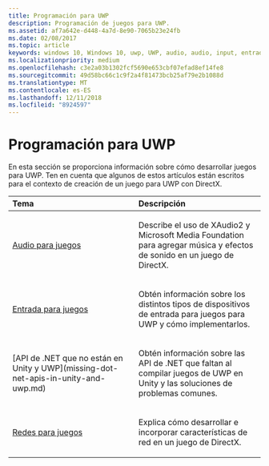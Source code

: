 ```yaml
---
title: Programación para UWP
description: Programación de juegos para UWP.
ms.assetid: af7a642e-d448-4a7d-8e90-7065b23e24fb
ms.date: 02/08/2017
ms.topic: article
keywords: windows 10, Windows 10, uwp, UWP, audio, audio, input, entrada, networking, redes
ms.localizationpriority: medium
ms.openlocfilehash: c3e2a03b1302fcf5690e653cbf07efad8ef14fe8
ms.sourcegitcommit: 49d58bc66c1c9f2a4f81473bcb25af79e2b1088d
ms.translationtype: MT
ms.contentlocale: es-ES
ms.lasthandoff: 12/11/2018
ms.locfileid: "8924597"
---
```

# <a name="uwp-programming"></a>Programación para UWP

En esta sección se proporciona información sobre cómo desarrollar juegos para UWP. Ten en cuenta que algunos de estos artículos están escritos para el contexto de creación de un juego para UWP con DirectX.


<table>
<colgroup>
<col width="50%" />
<col width="50%" />
</colgroup>
<thead>
<tr class="header">
<th align="left">Tema</th>
<th align="left">Descripción</th>
</tr>
</thead>
<tbody>
<tr class="odd">
<td align="left"><p><a href="working-with-audio-in-your-directx-game.md">Audio para juegos</a></p></td>
<td align="left"><p>Describe el uso de XAudio2 y Microsoft Media Foundation para agregar música y efectos de sonido en un juego de DirectX.</p></td>
</tr>
<tr class="even">
<td align="left"><p><a href="input-for-games.md">Entrada para juegos</a></p></td>
<td align="left"><p>Obtén información sobre los distintos tipos de dispositivos de entrada para juegos para UWP y cómo implementarlos.</p></td>
</tr>
<tr class="odd">
    <td align="left">
        <p>[API de .NET que no están en Unity y UWP](missing-dot-net-apis-in-unity-and-uwp.md)</p>
    </td>
    <td align="left">
        <p>Obtén información sobre las API de .NET que faltan al compilar juegos de UWP en Unity y las soluciones de problemas comunes.</p>
    </td>
</tr>
<tr class="even">
<td align="left"><p><a href="work-with-networking-in-your-directx-game.md">Redes para juegos</a></p></td>
<td align="left"><p>Explica cómo desarrollar e incorporar características de red en un juego de DirectX.</p></td>
</tr>
</tbody>
</table>
 

 

 




